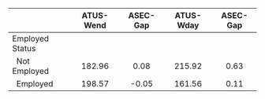 
|                      |    ATUS-Wend |     ASEC-Gap |    ATUS-Wday |     ASEC-Gap |
| -------------------- | :----------: | :----------: | :----------: | :----------: |
| Employed Status      |              |              |              |              |
| &nbsp;&nbsp;Not Employed |       182.96 |         0.08 |       215.92 |         0.63 |
| &nbsp;&nbsp;Employed |       198.57 |        -0.05 |       161.56 |         0.11 |

